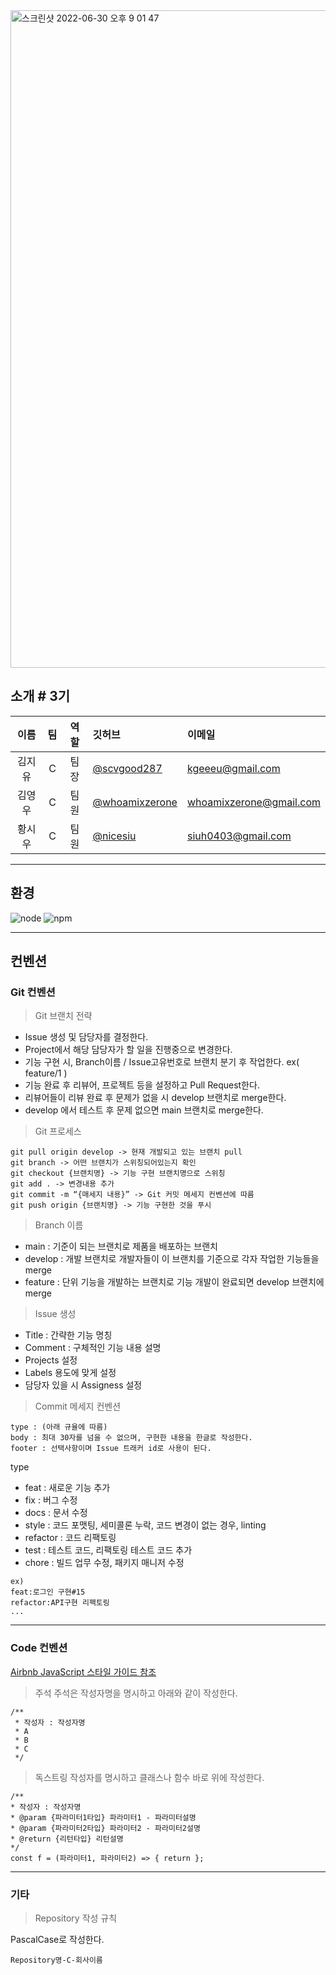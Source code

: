 <img width="1052" alt="스크린샷 2022-06-30 오후 9 01 47" src="https://user-images.githubusercontent.com/87293880/176672332-6fb6a0b9-b64f-4131-86ea-eb837f801b36.png">

## 소개 # 3기
|이름|팀|역할|깃허브|이메일|
|:----:|:----:|:---:|:----|:--|
|김지유|C|팀장|[@scvgood287](https://github.com/scvgood287)|kgeeeu@gmail.com|
|김영우|C|팀원|[@whoamixzerone](https://github.com/whoamixzerone)|whoamixzerone@gmail.com|
|황시우|C|팀원|[@nicesiu](https://github.com/nicesiu)|siuh0403@gmail.com|

---

## 환경
![node](https://img.shields.io/badge/node-v16.15.1-3776AB?&style=plastic&logo=JavaScript&logoColor=white?label=healthinesses)
![npm](https://img.shields.io/badge/npm-v8.13.1-7986cb?&style=plastic&logo=npm&logoColor=white?label=healthinesses)

---

## 컨벤션
### Git 컨벤션
>Git 브랜치 전략
- Issue 생성 및 담당자를 결정한다.
- Project에서 해당 담당자가 할 일을 진행중으로 변경한다.
- 기능 구현 시, Branch이름 / Issue고유번호로 브랜치 분기 후 작업한다. ex( feature/1 )
- 기능 완료 후 리뷰어, 프로젝트 등을 설정하고 Pull Request한다.
- 리뷰어들이 리뷰 완료 후 문제가 없을 시 develop 브랜치로 merge한다.
- develop 에서 테스트 후 문제 없으면 main 브랜치로 merge한다.
>Git 프로세스
```
git pull origin develop -> 현재 개발되고 있는 브랜치 pull
git branch -> 어떤 브랜치가 스위칭되어있는지 확인
git checkout {브랜치명} -> 기능 구현 브랜치명으로 스위칭
git add . -> 변경내용 추가
git commit -m “{매세지 내용}” -> Git 커밋 메세지 컨벤션에 따름
git push origin {브랜치명} -> 기능 구현한 것을 푸시
```
>Branch 이름

- main : 기준이 되는 브랜치로 제품을 배포하는 브랜치
- develop : 개발 브랜치로 개발자들이 이 브랜치를 기준으로 각자 작업한 기능들을 merge
- feature : 단위 기능을 개발하는 브랜치로 기능 개발이 완료되면 develop 브랜치에 merge

>Issue 생성
- Title : 간략한 기능 명칭
- Comment : 구체적인 기능 내용 설명
- Projects 설정
- Labels 용도에 맞게 설정
- 담당자 있을 시 Assigness 설정

>Commit 메세지 컨벤션
```
type : (아래 규율에 따름)
body : 최대 30자를 넘을 수 없으며, 구현한 내용을 한글로 작성한다.
footer : 선택사항이며 Issue 트래커 id로 사용이 된다.
```
type
- feat : 새로운 기능 추가
- fix : 버그 수정
- docs : 문서 수정
- style : 코드 포맷팅, 세미콜론 누락, 코드 변경이 없는 경우, linting
- refactor : 코드 리팩토링
- test : 테스트 코드, 리팩토링 테스트 코드 추가
- chore : 빌드 업무 수정, 패키지 매니저 수정

```
ex)
feat:로그인 구현#15
refactor:API구현 리팩토링
...
```
---
### Code 컨벤션
[Airbnb JavaScript 스타일 가이드 참조](https://github.com/tipjs/javascript-style-guide)
>주석
주석은 작성자명을 명시하고 아래와 같이 작성한다.
```
/**
 * 작성자 : 작성자명
 * A
 * B
 * C
 */

 ```
 >독스트링
 작성자를 명시하고 클래스나 함수 바로 위에 작성한다.
 ```
 /**
 * 작성자 : 작성자명
 * @param {파라미터1타입} 파라미터1 - 파라미터설명
 * @param {파라미터2타입} 파라미터2 - 파라미터2설명
 * @return {리턴타입} 리턴설명
 */
const f = (파라미터1, 파라미터2) => { return };
```
---
### 기타
>Repository 작성 규칙

PascalCase로 작성한다.
```
Repository명-C-회사이름
```
